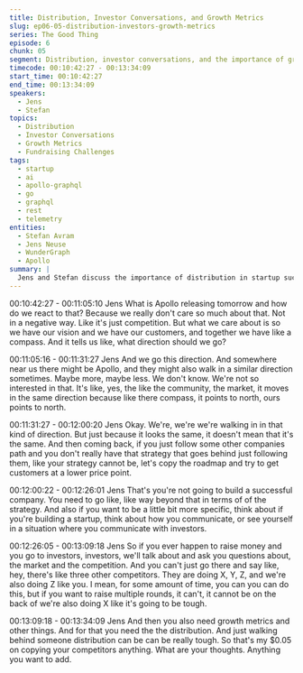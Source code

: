 ```yaml
---
title: Distribution, Investor Conversations, and Growth Metrics
slug: ep06-05-distribution-investors-growth-metrics
series: The Good Thing
episode: 6
chunk: 05
segment: Distribution, investor conversations, and the importance of growth metrics
timecode: 00:10:42:27 - 00:13:34:09
start_time: 00:10:42:27
end_time: 00:13:34:09
speakers:
  - Jens
  - Stefan
topics:
  - Distribution
  - Investor Conversations
  - Growth Metrics
  - Fundraising Challenges
tags:
  - startup
  - ai
  - apollo-graphql
  - go
  - graphql
  - rest
  - telemetry
entities:
  - Stefan Avram
  - Jens Neuse
  - WunderGraph
  - Apollo
summary: |
  Jens and Stefan discuss the importance of distribution in startup success, the kinds of questions investors ask, and the need for growth metrics beyond feature parity. They reflect on the challenges of fundraising and the pitfalls of simply copying competitors.
---
```


00:10:42:27 - 00:11:05:10
Jens
What is Apollo releasing tomorrow and how do we react to that? Because we really don't care
so much about that. Not in a negative way. Like it's just competition. But what we care about is
so we have our vision and we have our customers, and together we have like a compass. And it
tells us like, what direction should we go?

00:11:05:16 - 00:11:31:27
Jens
And we go this direction. And somewhere near us there might be Apollo, and they might also
walk in a similar direction sometimes. Maybe more, maybe less. We don't know. We're not so
interested in that. It's like, yes, the like the community, the market, it moves in the same
direction because like there compass, it points to north, ours points to north.

00:11:31:27 - 00:12:00:20
Jens
Okay. We're, we're we're walking in in that kind of direction. But just because it looks the same,
it doesn't mean that it's the same. And then coming back, if you just follow some other
companies path and you don't really have that strategy that goes behind just following them, like
your strategy cannot be, let's copy the roadmap and try to get customers at a lower price point.

00:12:00:22 - 00:12:26:01
Jens
That's you're not going to build a successful company. You need to go like, like way beyond that
in terms of of the strategy. And also if you want to be a little bit more specific, think about if
you're building a startup, think about how you communicate, or see yourself in a situation where
you communicate with investors.

00:12:26:05 - 00:13:09:18
Jens
So if you ever happen to raise money and you go to investors, investors, we'll talk about and
ask you questions about, the market and the competition. And you can't just go there and say
like, hey, there's like three other competitors. They are doing X, Y, Z, and we're also doing Z like
you. I mean, for some amount of time, you can you can do this, but if you want to raise multiple
rounds, it can't, it cannot be on the back of we're also doing X like it's going to be tough.

00:13:09:18 - 00:13:34:09
Jens
And then you also need growth metrics and other things. And for that you need the the
distribution. And just walking behind someone distribution can be can be really tough. So that's
my $0.05 on copying your competitors anything. What are your thoughts. Anything you want to
add.